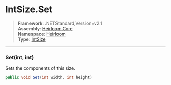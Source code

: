 # IntSize.Set

> **Framework**: .NETStandard,Version=v2.1  
> **Assembly**: [Heirloom.Core][0]  
> **Namespace**: [Heirloom][0]  
> **Type**: [IntSize][1]  

--------------------------------------------------------------------------------

### Set(int, int)

Sets the components of this size.

```cs
public void Set(int width, int height)
```

[0]: ..\Heirloom.Core.md
[1]: Heirloom.IntSize.md
